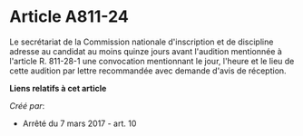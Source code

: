 # Article A811-24

Le secrétariat de la Commission nationale d'inscription et de discipline adresse au candidat au moins quinze jours avant
l'audition mentionnée à l'article R. 811-28-1 une convocation mentionnant le jour, l'heure et le lieu de cette audition par
lettre recommandée avec demande d'avis de réception.

**Liens relatifs à cet article**

_Créé par_:

  - Arrêté du 7 mars 2017 - art. 10
